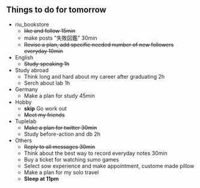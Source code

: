 ## Things to do for tomorrow
- riu_bookstore
  - ~~like and follow 15min~~
  - make posts "失敗図鑑" 30min
  - ~~Revise a plan, add specific needed number of new followers everyday 10min~~
- English
  - ~~Study speaking 1h~~
- Study abroad
  - Think long and hard about my career after graduating 2h
  - Serch about lab 1h
- Germany
  - Make a plan for study 45min
- Hobby
  - **skip** Go work out
  - ~~Meet my friends~~
- Tuplelab
  - ~~Make a plan for twitter 30min~~
  - Study before-action and db 2h
- Others
  - ~~Reply to all messages 30min~~
  - Think about the best way to record everyday notes 30min
  - Buy a ticket for watching sumo games
  - Select sow experience and make appointment, custome made pillow
  - Make a plan for my solo travel
  - **Sleep at 11pm**
